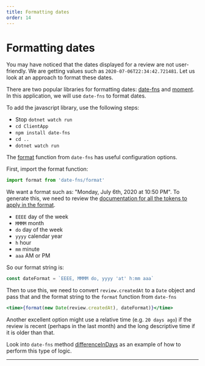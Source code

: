 ```yaml
---
title: Formatting dates
order: 14
---
```


# Formatting dates

You may have noticed that the dates displayed for a review are not
user-friendly. We are getting values such as `2020-07-06T22:34:42.721481`. Let
us look at an approach to format these dates.

There are two popular libraries for formatting dates:
[date-fns](https://date-fns.org/) and [moment](https://momentjs.com/). In this
application, we will use `date-fns` to format dates.

To add the javascript library, use the following steps:

- Stop `dotnet watch run`
- `cd ClientApp`
- `npm install date-fns`
- `cd ..`
- `dotnet watch run`

The [format](https://date-fns.org/v2.14.0/docs/format) function from `date-fns`
has useful configuration options.

First, import the format function:

```javascript
import format from 'date-fns/format'
```

We want a format such as: "Monday, July 6th, 2020 at 10:50 PM". To generate
this, we need to review the
[documentation for all the tokens to apply in the format](https://date-fns.org/docs/format).

- `EEEE` day of the week
- `MMMM` month
- `do` day of the week
- `yyyy` calendar year
- `h` hour
- `mm` minute
- `aaa` AM or PM

So our format string is:

```javascript
const dateFormat = `EEEE, MMMM do, yyyy 'at' h:mm aaa`
```

Then to use this, we need to convert `review.createdAt` to a `Date` object and
pass that and the format string to the `format` function from `date-fns`

```jsx
<time>{format(new Date(review.createdAt), dateFormat)}</time>
```

Another excellent option might use a relative time (e.g. `20 days ago`) if the
review is recent (perhaps in the last month) and the long descriptive time if it
is older than that.

Look into `date-fns` method
[differenceInDays](https://date-fns.org/v2.14.0/docs/differenceInDays) as an
example of how to perform this type of logic.

---

<!-- Formats dates -->
<GithubCommitViewer repo="suncoast-devs/TacoTuesday" commit="63f46e0571b3ce7dfde52774a784bf3c87c1a553" />

